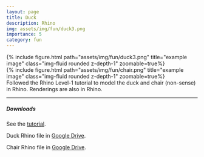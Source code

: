 ```yaml
---
layout: page
title: Duck
description: Rhino
img: assets/img/fun/duck3.png
importance: 5
category: fun
---
```


<div class="row">
    <div class="col-sm mt-3 mt-md-0">
        {% include figure.html path="assets/img/fun/duck3.png" title="example image" class="img-fluid rounded z-depth-1" zoomable=true%}
    </div>  
    <div class="col-sm mt-3 mt-md-0">
        {% include figure.html path="assets/img/fun/chair.png" title="example image" class="img-fluid rounded z-depth-1" zoomable=true%}
    </div>  
</div>
<div class="caption">
    Followed the Rhino Level-1 tutorial to model the duck and chair (non-sense) in Rhino. Renderings are also in Rhino.
</div>

------
##### **Downloads**
See the [tutorial](https://docs.mcneel.com/rhino/6/usersguide/en-us/index.htm).

Duck Rhino file in [Google Drive](https://drive.google.com/file/d/1AwYtae64FDFL6sKlkob2WpJWuPQGq81N/view?usp=sharing).

Chair Rhino file in [Google Drive](https://drive.google.com/file/d/1QlgZd1LUQemne0vevi6h5qs3QOsDa6xc/view?usp=sharing).
